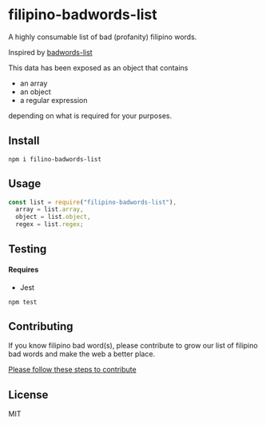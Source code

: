 # filipino-badwords-list

A highly consumable list of bad (profanity) filipino words.

Inspired by [badwords-list](https://github.com/web-mech/badwords-list)

This data has been exposed as an object that contains

- an array
- an object
- a regular expression

depending on what is required for your purposes.

## Install

```
npm i filino-badwords-list
```

## Usage

```js
const list = require("filipino-badwords-list"),
  array = list.array,
  object = list.object,
  regex = list.regex;
```

## Testing

#### Requires

- Jest

```
npm test
```

## Contributing

If you know filipino bad word(s), please contribute to grow our list of filipino bad words and make the web a better place.

[Please follow these steps to contribute](https://github.com/jromest/filipino-badwords-list/blob/master/CONTRIBUTING.md)

## License

MIT
